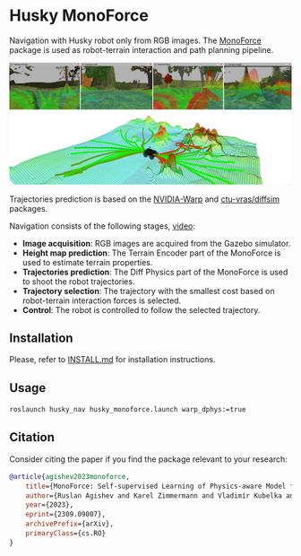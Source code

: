 # Husky MonoForce

Navigation with Husky robot only from RGB images.
The [MonoForce](https://github.com/ctu-vras/monoforce) package is used as robot-terrain interaction and path planning pipeline.

![Husky in Gazebo](docs/imgs/cameras.png)
![Husky in Gazebo](docs/imgs/husky_monoforce.png)

Trajectories prediction is based on the
[NVIDIA-Warp](https://github.com/NVIDIA/warp) and
[ctu-vras/diffsim](https://github.com/ctu-vras/diffsim/tree/monoforce)
packages.

Navigation consists of the following stages, [video](https://drive.google.com/file/d/1OLnTtedNLX23HjNnXV7Sct_3xSFGxe2H/view?usp=sharing):
- **Image acquisition**: RGB images are acquired from the Gazebo simulator.
- **Height map prediction**: The Terrain Encoder part of the MonoForce is used to estimate terrain properties.
- **Trajectories prediction**: The Diff Physics part of the MonoForce is used to shoot the robot trajectories.
- **Trajectory selection**: The trajectory with the smallest cost based on robot-terrain interaction forces is selected.
- **Control**: The robot is controlled to follow the selected trajectory.

## Installation

Please, refer to [INSTALL.md](docs/INSTALL.md) for installation instructions.

## Usage

```bash
roslaunch husky_nav husky_monoforce.launch warp_dphys:=true
```

## Citation

Consider citing the paper if you find the package relevant to your research:

```bibtex
@article{agishev2023monoforce,
    title={MonoForce: Self-supervised Learning of Physics-aware Model for Predicting Robot-terrain Interaction},
    author={Ruslan Agishev and Karel Zimmermann and Vladimír Kubelka and Martin Pecka and Tomáš Svoboda},
    year={2023},
    eprint={2309.09007},
    archivePrefix={arXiv},
    primaryClass={cs.RO}
}
```
